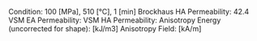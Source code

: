 Condition: 100 [MPa], 510 [°C], 1 [min]
Brockhaus HA Permeability: 42.4
VSM EA Permeability:
VSM HA Permeability:
Anisotropy Energy (uncorrected for shape): [kJ/m3]
Anisotropy Field: [kA/m]
